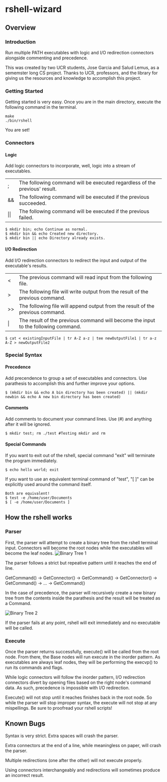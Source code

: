 # rshell-wizard

<h2 id="Overview">Overview</h2>

<h3 id="Introduction">Introduction</h3>
<p>Run multiple PATH executables with logic and I/O redirection connectors alongside commenting and precedence. </p>
<p>This was created by two UCR students, Jose Garcia and Salud Lemus, as a sememster long CS project. Thanks to UCR, professors, and the library for giving us the resources and knowledge to accomplish this project.</p>

<h3 id="Getting Started">Getting Started</h3>
Getting started is very easy. Once you are in the main directory, execute the following command in the terminal.

    make
    ./bin/rshell
    
You are set!

<h3 id="Connectors">Connectors</h3>

<h4 id="Logic">Logic</h4>
Add logic connectors to incorporate, well, logic into a stream of executables.

<table style="width:100%">
  <tr>
  	<td>;</td>
    <td>The following command will be executed regardless of the previous' result.</td>
  </tr>
  <tr>
    <td>&&</td>
    <td>The following command will be executed if the previous succeeded.</td>
  </tr>
  <tr>
    <td>||</td>
    <td>The following command will be executed if the previous failed.</td>
  </tr>
</table>

    $ mkdir bin; echo Continue as normal.
    $ mkdir bin && echo Created new directory.
    $ mkdir bin || echo Directory already exists.

<h4 id="I/O Redirection">I/O Redirection</h4>
Add I/O redirection connectors to redirect the input and output of the executable's results.

<table style="width:100%">
  <tr>
  	<td><</td>
    <td>The previous command will read input from the following file.</td>
  </tr>
  <tr>
    <td>></td>
    <td>The following file will write output from the result of the previous command.</td>
  </tr>
  <tr>
    <td>>></td>
    <td>The following file will append output from the result of the previous command.</td>
  </tr>
    <tr>
    <td>|</td>
    <td>The result of the previous command will become the input to the following command.</td>
  </tr>
</table>

    $ cat < existingInputFile | tr A-Z a-z | tee newOutputFile1 | tr a-z A-Z > newOutputFile2

<h3 id="Special Syntax">Special Syntax</h3>

<h4 id="Precedence">Precedence</h4>
Add precendence to group a set of executables and connectors. Use parathesis to accomplish this and further improve your options.

    $ (mkdir bin && echo A bin directory has been created) || (mkdir newbin && echo A new bin directory has been created)

<h4 id ="Comments">Comments</h4>
Add comments to document your command lines. Use (#) and anything after it will be ignored.

    $ mkdir test; rm ./test #Testing mkdir and rm

<h4 id="Special Commands">Special Commands</h4>
If you want to exit out of the rshell, special command "exit" will terminate the program immediately.

    $ echo hello world; exit

If you want to use an equivalent terminal command of "test", "[ ]" can be explicitly used around the command itself.

    Both are equivalent!
    $ test -e /home/user/Documents
    $ [ -e /home/user/Documents ]


<h2 id="How the rshell works">How the rshell works</h2>
<h3 id="Parser">Parser</h3>
First, the parser will attempt to create a binary tree from the rshell terminal input. Connectors will become the root nodes while the executables will become the leaf nodes.

<img src="https://i.imgur.com/u8su4tv.png" alt="Binary Tree 1">

<p>The parser follows a strict but repeative pattern until it reaches the end of line.</p>
<p>GetCommand() -> GetConnector() -> GetCommand() -> GetConnector() -> GetCommand() -> ... -> GetCommand()</p>
<p>In the case of precedence, the parser will recursively create a new binary tree from the contents inside the parathesis and the result will be treated as a Command.</p>

<img src="https://i.imgur.com/lgaguHI.png" alt="Binary Tree 2">

If the parser fails at any point, rshell will exit immediately and no executable will be called.

<h3 id="Execute">Execute</h3>
<p>Once the parser returns successfully, execute() will be called from the root node. From there, the Base nodes will run execute in the inorder pattern. As executables are always leaf nodes, they will be performing the execvp() to run its commands and flags.</p>
<p>While logic connectors will follow the inorder pattern, I/O redirection connectors divert by opening files based on the right node's command data. As such, precedence is impossible with I/O redirection.</p>
<p>Execute() will not stop until it reaches finishes back in the root node. So while the parser will stop improper syntax, the execute will not stop at any mispellings. Be sure to proofread your rshell scripts!</p>


<h2 id="Known Bugs">Known Bugs</h2>

Syntax is very strict. Extra spaces will crash the parser.

Extra connectors at the end of a line, while meaningless on paper, will crash the parser.

Multiple redirections (one after the other) will not execute properly.

Using connectors interchangeably and redirections will sometimes produce an incorrect result.
